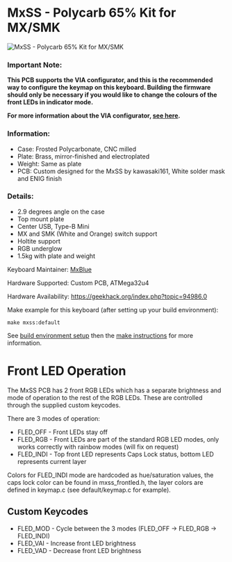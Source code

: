 # MxSS - Polycarb 65% Kit for MX/SMK

![MxSS - Polycarb 65% Kit for MX/SMK](https://i.imgur.com/WDTWcmU.jpg)

### Important Note:
**This PCB supports the VIA configurator, and this is the recommended way to configure the keymap on this keyboard. Building the firmware should only be necessary if you would like to change the colours of the front LEDs in indicator mode.**

**For more information about the VIA configurator, [see here](https://caniusevia.com/).**

### Information:

 - Case: Frosted Polycarbonate, CNC milled
 - Plate: Brass, mirror-finished and electroplated
 - Weight: Same as plate
 - PCB: Custom designed for the MxSS by kawasaki161, White solder mask and ENIG finish

### Details:

 - 2.9 degrees angle on the case
 - Top mount plate
 - Center USB, Type-B Mini
 - MX and SMK (White and Orange) switch support
 - Holtite support
 - RGB underglow
 - 1.5kg with plate and weight

Keyboard Maintainer: [MxBlue](https://github.com/mxblu)  

Hardware Supported: Custom PCB, ATMega32u4

Hardware Availability: https://geekhack.org/index.php?topic=94986.0

Make example for this keyboard (after setting up your build environment):

    make mxss:default

See [build environment setup](https://docs.qmk.fm/#/getting_started_build_tools) then the [make instructions](https://docs.qmk.fm/#/getting_started_make_guide) for more information.

# Front LED Operation

The MxSS PCB has 2 front RGB LEDs which has a separate brightness and mode of operation to the rest of the RGB LEDs. These are controlled through the supplied custom keycodes.

There are 3 modes of operation:

 - FLED_OFF - Front LEDs stay off
 - FLED_RGB - Front LEDs are part of the standard RGB LED modes, only works correctly with rainbow modes (will fix on request)
 - FLED_INDI - Top front LED represents Caps Lock status, bottom LED represents current layer
 
Colors for FLED_INDI mode are hardcoded as hue/saturation values, the caps lock color can be found in mxss_frontled.h, the layer colors are defined in keymap.c (see default/keymap.c for example).

## Custom Keycodes

 - FLED_MOD - Cycle between the 3 modes (FLED_OFF -> FLED_RGB -> FLED_INDI)
 - FLED_VAI - Increase front LED brightness
 - FLED_VAD - Decrease front LED brightness
